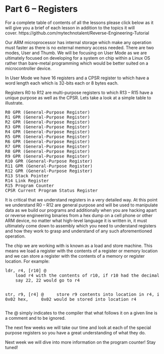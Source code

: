 <h1>Part 6 – Registers</h1><p>For a complete table of contents of all the lessons please click below as it will give you a brief of each lesson in addition to the topics it will cover. https://github.com/mytechnotalent/Reverse-Engineering-Tutorial</p><p>Our ARM microprocessor has internal storage which make any operation must faster as there is no external memory access needed. There are two modes, User and Thumb. We will be focusing on User Mode as we are ultimately focused on developing for a system on chip within a Linux OS rather than bare-metal programming which would be better suited on a microcontroller device.</p><p>In User Mode we have 16 registers and a CPSR register to which have a word length each which is 32-bits each or 8 bytes each.</p><p>Registers R0 to R12 are multi-purpose registers to which R13 – R15 have a unique purpose as well as the CPSR. Lets take a look at a simple table to illustrate.</p><pre spellcheck="false">R0 GPR (General-Purpose Register)
R1 GPR (General-Purpose Register)
R2 GPR (General-Purpose Register)
R3 GPR (General-Purpose Register)
R4 GPR (General-Purpose Register)
R5 GPR (General-Purpose Register)
R6 GPR (General-Purpose Register)
R7 GPR (General-Purpose Register)
R8 GPR (General-Purpose Register)
R9 GPR (General-Purpose Register)
R10 GPR (General-Purpose Register)
R11 GPR (General-Purpose Register)
R12 GPR (General-Purpose Register)
R13 Stack Pointer
R14 Link Register
R15 Program Counter
CPSR Current Program Status Register
</pre><p>It is critical that we understand registers in a very detailed way. At this point we understand R0 – R12 are general purpose and will be used to manipulate data as we build our programs and additionally when you are hacking apart or reverse engineering binaries from a hex dump on a cell phone or other ARM device, no matter what high-level language it is written in, it must ultimately come down to assembly which you need to understand registers and how they work to grasp and understand of any such aforementioned operation.</p><p>The chip we are working with is known as a load and store machine. This means we load a register with the contents of a register or memory location and we can store a register with the contents of a memory or register location. For example:</p><pre spellcheck="false">ldr, r4, [r10] @ 
    load r4 with the contents of r10, if r10 had the decimal value of 
    say 22, 22 would go to r4

str, r9, [r4] @ 
    store r9 contents into location in r4, if r9 had 0x02 hex, 
    0x02 would be stored into location r4
</pre><p>The @ simply indicates to the compiler that what follows it on a given line is a comment and to be ignored.</p><p>The next few weeks we will take our time and look at each of the special purpose registers so you have a great understanding of what they do.</p><p>Next week we will dive into more information on the program counter! Stay tuned!</p>